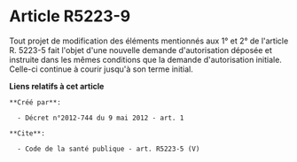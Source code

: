 # Article R5223-9

Tout projet de modification des éléments mentionnés aux 1° et 2° de l'article R. 5223-5 fait l'objet d'une nouvelle demande
d'autorisation déposée et instruite dans les mêmes conditions que la demande d'autorisation initiale. Celle-ci continue à
courir jusqu'à son terme initial.

**Liens relatifs à cet article**

	**Créé par**:

	  - Décret n°2012-744 du 9 mai 2012 - art. 1

	**Cite**:

	  - Code de la santé publique - art. R5223-5 (V)
